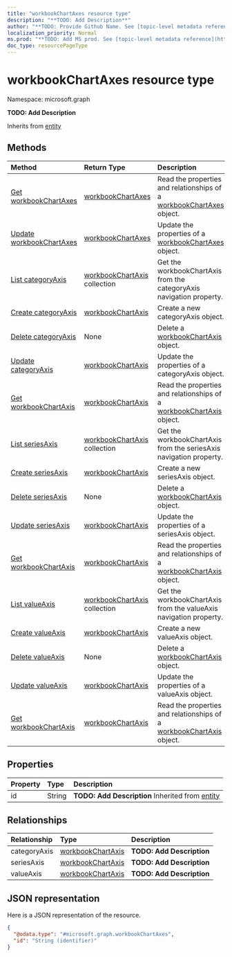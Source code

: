 ```yaml
---
title: "workbookChartAxes resource type"
description: "**TODO: Add Description**"
author: "**TODO: Provide Github Name. See [topic-level metadata reference](https://msgo.azurewebsites.net/add/document/guidelines/metadata.html#topic-level-metadata)**"
localization_priority: Normal
ms.prod: "**TODO: Add MS prod. See [topic-level metadata reference](https://msgo.azurewebsites.net/add/document/guidelines/metadata.html#topic-level-metadata)**"
doc_type: resourcePageType
---
```


# workbookChartAxes resource type


Namespace: microsoft.graph

**TODO: Add Description**


Inherits from [entity](../resources/entity.md)

## Methods
|Method|Return Type|Description|
|:---|:---|:---|
|[Get workbookChartAxes](../api/workbookchartaxes-get.md)|[workbookChartAxes](../resources/workbookchartaxes.md)|Read the properties and relationships of a [workbookChartAxes](../resources/workbookchartaxes.md) object.|
|[Update workbookChartAxes](../api/workbookchartaxes-update.md)|[workbookChartAxes](../resources/workbookchartaxes.md)|Update the properties of a [workbookChartAxes](../resources/workbookchartaxes.md) object.|
|[List categoryAxis](../api/workbookchartaxes-list-categoryaxis.md)|[workbookChartAxis](../resources/workbookchartaxis.md) collection|Get the workbookChartAxis from the categoryAxis navigation property.|
|[Create categoryAxis](../api/workbookchartaxes-post-categoryaxis.md)|[workbookChartAxis](../resources/workbookchartaxis.md)|Create a new categoryAxis object.|
|[Delete categoryAxis](../api/workbookchartaxes-delete-categoryaxis.md)|None|Delete a [workbookChartAxis](../resources/workbookchartaxis.md) object.|
|[Update categoryAxis](../api/workbookchartaxes-update-categoryaxis.md)|[workbookChartAxis](../resources/workbookchartaxis.md)|Update the properties of a categoryAxis object.|
|[Get workbookChartAxis](../api/workbookchartaxis-get.md)|[workbookChartAxis](../resources/workbookchartaxis.md)|Read the properties and relationships of a [workbookChartAxis](../resources/workbookchartaxis.md) object.|
|[List seriesAxis](../api/workbookchartaxes-list-seriesaxis.md)|[workbookChartAxis](../resources/workbookchartaxis.md) collection|Get the workbookChartAxis from the seriesAxis navigation property.|
|[Create seriesAxis](../api/workbookchartaxes-post-seriesaxis.md)|[workbookChartAxis](../resources/workbookchartaxis.md)|Create a new seriesAxis object.|
|[Delete seriesAxis](../api/workbookchartaxes-delete-seriesaxis.md)|None|Delete a [workbookChartAxis](../resources/workbookchartaxis.md) object.|
|[Update seriesAxis](../api/workbookchartaxes-update-seriesaxis.md)|[workbookChartAxis](../resources/workbookchartaxis.md)|Update the properties of a seriesAxis object.|
|[Get workbookChartAxis](../api/workbookchartaxis-get.md)|[workbookChartAxis](../resources/workbookchartaxis.md)|Read the properties and relationships of a [workbookChartAxis](../resources/workbookchartaxis.md) object.|
|[List valueAxis](../api/workbookchartaxes-list-valueaxis.md)|[workbookChartAxis](../resources/workbookchartaxis.md) collection|Get the workbookChartAxis from the valueAxis navigation property.|
|[Create valueAxis](../api/workbookchartaxes-post-valueaxis.md)|[workbookChartAxis](../resources/workbookchartaxis.md)|Create a new valueAxis object.|
|[Delete valueAxis](../api/workbookchartaxes-delete-valueaxis.md)|None|Delete a [workbookChartAxis](../resources/workbookchartaxis.md) object.|
|[Update valueAxis](../api/workbookchartaxes-update-valueaxis.md)|[workbookChartAxis](../resources/workbookchartaxis.md)|Update the properties of a valueAxis object.|
|[Get workbookChartAxis](../api/workbookchartaxis-get.md)|[workbookChartAxis](../resources/workbookchartaxis.md)|Read the properties and relationships of a [workbookChartAxis](../resources/workbookchartaxis.md) object.|

## Properties
|Property|Type|Description|
|:---|:---|:---|
|id|String|**TODO: Add Description** Inherited from [entity](../resources/entity.md)|

## Relationships
|Relationship|Type|Description|
|:---|:---|:---|
|categoryAxis|[workbookChartAxis](../resources/workbookchartaxis.md)|**TODO: Add Description**|
|seriesAxis|[workbookChartAxis](../resources/workbookchartaxis.md)|**TODO: Add Description**|
|valueAxis|[workbookChartAxis](../resources/workbookchartaxis.md)|**TODO: Add Description**|

## JSON representation
Here is a JSON representation of the resource.
<!-- {
  "blockType": "resource",
  "keyProperty": "id",
  "@odata.type": "microsoft.graph.workbookChartAxes",
  "baseType": "microsoft.graph.entity",
  "openType": false
}
-->
``` json
{
  "@odata.type": "#microsoft.graph.workbookChartAxes",
  "id": "String (identifier)"
}
```

